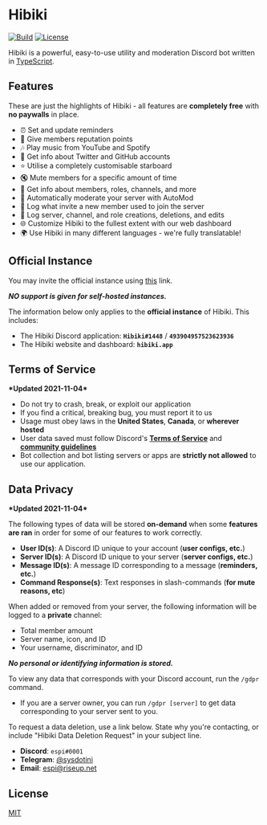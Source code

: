 # Hibiki

[![Build][badge-workflow]][workflow]
[![License][badge-license]][license]

[license]: LICENSE "Hibiki is licensed under the MIT license."
[workflow]: https://github.com/sysdotini/hibiki/actions?query=workflow%3Apush "Main GitHub workflow action."

<!-- Badges -->

[badge-workflow]: https://img.shields.io/github/workflow/status/sysdotini/hibiki/Push "Shields.io badge for workflow status."
[badge-license]: https://img.shields.io/badge/license-MIT-orange.svg "Shields.io badge for the GNU AGPLv3."

Hibiki is a powerful, easy-to-use utility and moderation Discord bot written in [TypeScript][typescript].

## Features

These are just the highlights of Hibiki - all features are **completely free** with **no paywalls** in place.

- ⏰ Set and update reminders
- 🌟 Give members reputation points
- 🎶 Play music from YouTube and Spotify
- 👥 Get info about Twitter and GitHub accounts
- ⭐ Utilise a completely customisable starboard
- 🔇 Mute members for a specific amount of time
- 💬 Get info about members, roles, channels, and more
- 🤖 Automatically moderate your server with AutoMod
- 🔗 Log what invite a new member used to join the server
- 📜 Log server, channel, and role creations, deletions, and edits
- 🌐 Customize Hibiki to the fullest extent with our web dashboard
- 🌍 Use Hibiki in many different languages - we're fully translatable!

## Official Instance

You may invite the official instance using [this][invite] link.

**_NO support is given for self-hosted instances._**

The information below only applies to the **official instance** of Hibiki. This includes:

- The Hibiki Discord application: **`Hibiki#1448`** / **`493904957523623936`**
- The Hibiki website and dashboard: **`hibiki.app`**

## Terms of Service

**\***Updated 2021-11-04**\***

- Do not try to crash, break, or exploit our application
- If you find a critical, breaking bug, you must report it to us
- Usage must obey laws in the **United States**, **Canada**, or **wherever hosted**
- User data saved must follow Discord's **[Terms of Service][discord_tos]** and **[community guidelines][discord_cg]**
- Bot collection and bot listing servers or apps are **strictly not allowed** to use our application.

## Data Privacy

**\***Updated 2021-11-04**\***

The following types of data will be stored **on-demand** when some **features are ran** in order for some of our features to work correctly.

- **User ID(s)**: A Discord ID unique to your account (**user configs, etc.**)
- **Server ID(s)**: A Discord ID unique to your server (**server configs, etc.**)
- **Message ID(s)**: A message ID corresponding to a message (**reminders, etc.**)
- **Command Response(s)**: Text responses in slash-commands (**for mute reasons, etc**)

When added or removed from your server, the following information will be logged to a **private** channel:

- Total member amount
- Server name, icon, and ID
- Your username, discriminator, and ID

**_No personal or identifying information is stored._**

To view any data that corresponds with your Discord account, run the `/gdpr` command.

- If you are a server owner, you can run `/gdpr [server]` to get data corresponding to your server sent to you.

To request a data deletion, use a link below. State why you're contacting, or include "Hibiki Data Deletion Request" in your subject line.

- **Discord**: `espi#0001`
- **Telegram**: [@sysdotini][espi-telegram]
- **Email**: [espi@riseup.net][espi-email]

## License

[MIT][license]

[typescript]: https://www.typescriptlang.org/ "TypeScript's website."
[invite]: https://discord.com/oauth2/authorize?&client_id=864687346977210368&scope=bot%20applications.commands&permissions=1581116663 "Invite the official Hibiki instance."
[discord_tos]: https://discord.com/terms "Discord's Terms of Service"
[discord_cg]: https://discord.com/guidelines "Discord's Community Guidelines"
[espi-telegram]: https://t.me/sysdotini "Contact Espi (sysdotini) on Telegram"
[espi-email]: mailto:espi@riseup.net
[license]: LICENSE "MIT License file"
